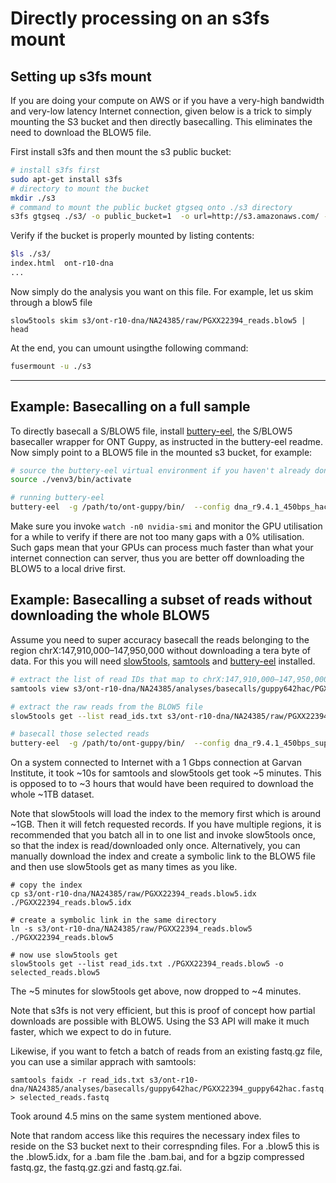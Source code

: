 # Directly processing on an s3fs mount

## Setting up s3fs mount

If you are doing your compute on AWS or if you have a very-high bandwidth and very-low latency Internet connection, given below is a trick to simply mounting the S3 bucket and then directly basecalling. This eliminates the need to download the BLOW5 file.

First install s3fs and then mount the s3 public bucket:

```bash
# install s3fs first
sudo apt-get install s3fs
# directory to mount the bucket
mkdir ./s3
# command to mount the public bucket gtgseq onto ./s3 directory
s3fs gtgseq ./s3/ -o public_bucket=1  -o url=http://s3.amazonaws.com/ -o dbglevel=info -o curldbg -o umask=0005 -o  uid=$(id -u)
```

Verify if the bucket is properly mounted by listing contents:
```bash
$ls ./s3/
index.html  ont-r10-dna
...
```

Now simply do the analysis you want on this file. For example, let us skim through a blow5 file
```
slow5tools skim s3/ont-r10-dna/NA24385/raw/PGXX22394_reads.blow5 | head
```

At the end, you can umount usingthe following command:

```bash
fusermount -u ./s3
```

---

## Example: Basecalling on a full sample

To directly basecall a S/BLOW5 file, install [buttery-eel](https://github.com/Psy-Fer/buttery-eel), the S/BLOW5 basecaller wrapper for ONT Guppy, as instructed in the buttery-eel readme. Now simply point to a BLOW5 file in the mounted s3 bucket, for example:

``` bash
# source the buttery-eel virtual environment if you haven't already done so
source ./venv3/bin/activate

# running buttery-eel
buttery-eel  -g /path/to/ont-guppy/bin/  --config dna_r9.4.1_450bps_hac.cfg --device 'cuda:all' -i s3/ont-r10-dna/NA24385/raw/PGXX22394_reads.blow5 -o  reads.fastq --port 5555  --use_tcp
```

Make sure you invoke `watch -n0 nvidia-smi` and monitor the GPU utilisation for a while to verify if there are not too many gaps with a 0% utilisation. Such gaps mean that your GPUs can process much faster than what your internet connection can server, thus you are better off downloading the BLOW5 to a local drive first.

## Example: Basecalling a subset of reads without downloading the whole BLOW5

Assume you need to super accuracy basecall the reads belonging to the region chrX:147,910,000–147,950,000 without downloading a tera byte of data.
For this you will need [slow5tools](https://github.com/hasindu2008/slow5tools), [samtools](http://www.htslib.org/download/) and [buttery-eel](https://github.com/Psy-Fer/buttery-eel) installed.

```bash
# extract the list of read IDs that map to chrX:147,910,000–147,950,000 using samtools and bash commands
samtools view s3/ont-r10-dna/NA24385/analyses/basecalls/guppy642hac/PGXX22394_guppy642hac_mm217.bam chrX:147,910,000-147,950,000 | cut -f 1 | sort -u > read_ids.txt

# extract the raw reads from the BLOW5 file 
slow5tools get --list read_ids.txt s3/ont-r10-dna/NA24385/raw/PGXX22394_reads.blow5 -o selected_reads.blow5

# basecall those selected reads
buttery-eel  -g /path/to/ont-guppy/bin/  --config dna_r9.4.1_450bps_sup.cfg --device 'cuda:all' -i selected_reads.blow5 -o  selected_reads.fastq --port 5555  --use_tcp
```

On a system connected to Internet with a 1 Gbps connection at Garvan Institute, it took ~10s for samtools and slow5tools get took ~5 minutes. This is opposed to to ~3 hours that would have been required to download the whole ~1TB dataset.

Note that slow5tools will load the index to the memory first which is around ~1GB. Then it will fetch requested records. 
If you have multiple regions, it is recommended that you batch all in to one list and invoke slow5tools once, so that the index is read/downloaded  only once.
Alternatively, you can manually download the index and create a symbolic link to the BLOW5 file and then use slow5tools get as many times as you like.

```
# copy the index
cp s3/ont-r10-dna/NA24385/raw/PGXX22394_reads.blow5.idx ./PGXX22394_reads.blow5.idx

# create a symbolic link in the same directory
ln -s s3/ont-r10-dna/NA24385/raw/PGXX22394_reads.blow5 ./PGXX22394_reads.blow5

# now use slow5tools get
slow5tools get --list read_ids.txt ./PGXX22394_reads.blow5 -o selected_reads.blow5
```

The ~5 minutes for slow5tools get above, now dropped to ~4 minutes. 

Note that s3fs is not very efficient, but this is proof of concept how partial downloads are possible with BLOW5. Using the S3 API will make it much faster, which we expect to do in future.

Likewise, if you want to fetch a batch of reads from an existing fastq.gz file, you can use a similar apprach with samtools:
```
samtools faidx -r read_ids.txt s3/ont-r10-dna/NA24385/analyses/basecalls/guppy642hac/PGXX22394_guppy642hac.fastq.gz > selected_reads.fastq
```
Took around 4.5 mins on the same system mentioned above.

Note that random access like this requires the necessary index files to reside on the S3 bucket next to their correspnding files. For a .blow5 this is the .blow5.idx, for a .bam file the .bam.bai, and for a bgzip compressed fastq.gz, the fastq.gz.gzi and fastq.gz.fai.

